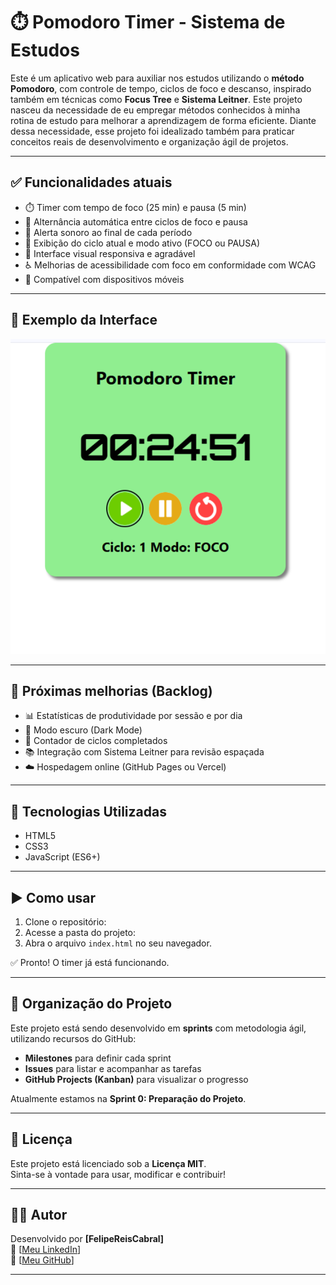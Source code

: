 # ⏱️ Pomodoro Timer - Sistema de Estudos

Este é um aplicativo web para auxiliar nos estudos utilizando o **método Pomodoro**, com controle de tempo, ciclos de foco e descanso, inspirado também em técnicas como **Focus Tree** e **Sistema Leitner**.
Este projeto nasceu da necessidade de eu empregar métodos conhecidos à minha rotina de estudo para melhorar a aprendizagem de forma eficiente.
Diante dessa necessidade, esse projeto foi idealizado também para praticar conceitos reais de desenvolvimento e organização ágil de projetos.

---

## ✅ Funcionalidades atuais

- ⏱️ Timer com tempo de foco (25 min) e pausa (5 min)
- 🔁 Alternância automática entre ciclos de foco e pausa
- 🔔 Alerta sonoro ao final de cada período
- 🔄 Exibição do ciclo atual e modo ativo (FOCO ou PAUSA)
- 🎨 Interface visual responsiva e agradável
- ♿️ Melhorias de acessibilidade com foco em conformidade com WCAG
- 📱 Compatível com dispositivos móveis

---

## 🧪 Exemplo da Interface

![Preview do Pomodoro Timer](./img/readme-preview.png)

---

## 🚧 Próximas melhorias (Backlog)

- 📊 Estatísticas de produtividade por sessão e por dia
- 🌙 Modo escuro (Dark Mode)
- 🔄 Contador de ciclos completados
- 📚 Integração com Sistema Leitner para revisão espaçada
- ☁️ Hospedagem online (GitHub Pages ou Vercel)

---

## 🚀 Tecnologias Utilizadas

- HTML5
- CSS3
- JavaScript (ES6+)

---

## ▶️ Como usar

1. Clone o repositório:
2. Acesse a pasta do projeto:
3. Abra o arquivo `index.html` no seu navegador.

✅ Pronto! O timer já está funcionando.

---

## 📅 Organização do Projeto

Este projeto está sendo desenvolvido em **sprints** com metodologia ágil, utilizando recursos do GitHub:

- **Milestones** para definir cada sprint
- **Issues** para listar e acompanhar as tarefas
- **GitHub Projects (Kanban)** para visualizar o progresso

Atualmente estamos na **Sprint 0: Preparação do Projeto**.

---

## 📝 Licença

Este projeto está licenciado sob a **Licença MIT**.  
Sinta-se à vontade para usar, modificar e contribuir!

---

## 🙋‍♂️ Autor

Desenvolvido por **[FelipeReisCabral]**  
🔗 [[Meu LinkedIn](https://www.linkedin.com/in/felipe-reis-cabral/)]  
🔗 [[Meu GitHub](https://github.com/FelipeReisCabral)]

---
